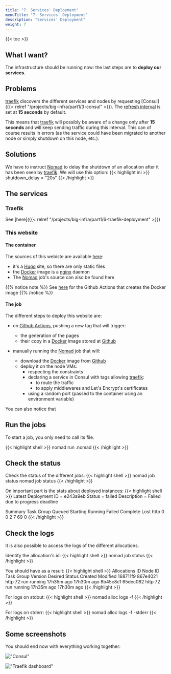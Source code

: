 ```yaml
---
title: "7. Services' Deployment"
menuTitle: "7. Services' Deployment"
description: "Services' Deployment"
weight: 7
---
```


{{< toc >}}

## What I want?

The infrastructure should be running now: the last steps are to **deploy our services**.

## Problems

[traefik](https://www.traefik.io/) discovers the different services and nodes by requesting 
[Consul]({{< relref "/projects/big-infra/part1/3-consul" >}}).
The [refresh interval](https://doc.traefik.io/traefik/providers/consul-catalog/#refreshinterval) is set at 
**15 seconds** by default.

This means that [traefik](https://www.traefik.io/) will possibly be aware of a change only after **15 seconds** and will
keep sending traffic during this interval.
This can of course results in errors (as the service could have been migrated to another node or simply shutdown on this
node, etc.).

## Solutions

We have to instruct [Nomad](https://www.nomadproject.io/) to delay the shutdown of an allocation after it has been seen
by [traefik](https://www.traefik.io/).
We will use this option:
{{< highlight ini >}}
shutdown_delay = "20s"
{{< /highlight >}}

## The services

### Traefik

See [here]({{< relref "/projects/big-infra/part1/6-traefik-deployment" >}})

### This website

#### The container

The sources of this webiste are available [here](https://github.com/tristan-weil/www-t18s):
- it's a [Hugo](http://gohugo.io/) site, so there are only static files
- the [Docker](https://www.docker.com/) image is a [nginx](https://nginx.org/) daemon
- The [Nomad](https://www.nomadproject.io/) job's source can also be found here

{{% notice note %}}
See [here](https://github.com/tristan-weil/www-t18s/actions) for the Github Actions that creates the Docker image
{{% /notice %}}

#### The job

The different steps to deploy this website are:
- on [Github Actions]((https://github.com/tristan-weil/www-t18s/actions)), pushing a new tag that will trigger:
    - the generation of the pages
    - their copy in a [Docker](https://www.docker.com/) image stored at 
    [Github](https://github.com/users/tristan-weil/packages/container/package/www-t18s%2Fnginx)

- manually running the [Nomad](https://www.nomadproject.io/) job that will:
    - download the [Docker](https://www.docker.com/) image from 
    [Github](https://github.com/users/tristan-weil/packages/container/package/www-t18s%2Fnginx)
    - deploy it on the node VMs:
        - respecting the constraints
        - declaring a service in Consul with tags allowing [traefik](https://www.traefik.io/):
            - to route the traffic
            - to apply middlewares and Let's Encrypt's certificates
        - using a random port (passed to the container using an environment variable)    

You can also notice that 

## Run the jobs

To start a job, you only need to call its file.

{{< highlight shell >}}
nomad run <job name>.nomad
{{< /highlight >}}

## Check the status

Check the status of the different jobs:
{{< highlight shell >}}
nomad job status
nomad job status <job name>
{{< /highlight >}}

On important part is the stats about deployed instances:
{{< highlight shell >}}
Latest Deployment
ID          = e243a9eb
Status      = failed
Description = Failed due to progress deadline

Summary
Task Group  Queued  Starting  Running  Failed  Complete  Lost
http        0       0         2        7       69        0
{{< /highlight >}}

## Check the logs

It is also possible to access the logs of the different allocations.

Identify the allocation's id:
{{< highlight shell >}}
nomad job status <job name>
{{< /highlight >}}

You should have as a result:
{{< highlight shell >}}
Allocations
ID        Node ID   Task Group  Version  Desired  Status   Created     Modified
168711f9  867e4021  http        72       run      running  17h35m ago  17h30m ago
8b45c8c1  65dec082  http        72       run      running  17h35m ago  17h30m ago
{{< /highlight >}}

For logs on stdout:
{{< highlight shell >}}
nomad alloc logs -f <alloc id>
{{< /highlight >}}

For logs on stderr:
{{< highlight shell >}}
nomad alloc logs -f -stderr <alloc id>
{{< /highlight >}}

## Some screenshots

You should end now with everything working together:

!["Consul"](/images/projects/bi/consul.png)

!["Traefik dashboard"](/images/projects/bi/traefik_dashboard.png)
